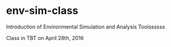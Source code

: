 # env-sim-class
Introduction of Environmental Simulation and Analysis Toolssssss

Class in TBT on April 28th, 2016

